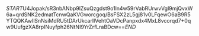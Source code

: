 $START$U4Jopak/sR3nbANbp9lZsuQzgdst9o1ln4w59rVabRUrwvVgl9mjQvxW6a+qrdSNK2edmatTcnwQaKVGworcgoq/BsFSX2zL5gj81v0LFqewO6aB9R5YTQQKAwIlSnNsiMdRU5tDArUkcarIlVehtOaVDcPanpxdx4MxL8vcorqd7+0qw9UufgzXA8rpINuyfph26NtNI9YrZrfLraBDcw==$END$